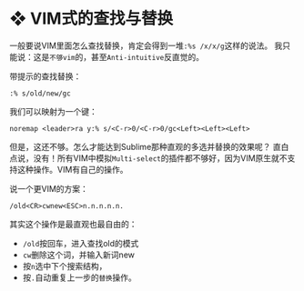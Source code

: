 #  ❖ VIM式的查找与替换

一般要说VIM里面怎么查找替换，肯定会得到一堆`:%s /x/x/g`这样的说法。
我只能说：这是`不够vim`的，甚至`Anti-intuitive`反直觉的。

带提示的查找替换：
```vim
:% s/old/new/gc
```

我们可以映射为一个键：
```vim
noremap <leader>ra y:% s/<C-r>0/<C-r>0/gc<Left><Left><Left>
```

但是，这还不够。怎么才能达到Sublime那种直观的多选并替换的效果呢？
直白点说，没有！所有VIM中模拟`Multi-select`的插件都不够好，因为VIM原生就不支持这种操作。VIM有自己的操作。

说一个更VIM的方案：
```
/old<CR>cwnew<ESC>n.n.n.n.n.
```
其实这个操作是最直观也最自由的：
- `/old`按回车，进入查找old的模式
- `cw`删除这个词，并输入新词new
- 按`n`选中下个搜索结构，
- 按`.`自动重复上一步的`替换`操作。
